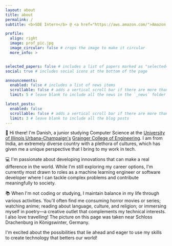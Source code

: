 ```yaml
---
layout: about
title: about
permalink: /
subtitle: <b>SDE Intern</b> @ <a href="https://aws.amazon.com/">Amazon Web Services</a>

profile:
  align: right
  image: prof_pic.jpg
  image_circular: false # crops the image to make it circular
  more_info: >


selected_papers: false # includes a list of papers marked as "selected={true}"
social: true # includes social icons at the bottom of the page

announcements:
  enabled: false # includes a list of news items
  scrollable: false # adds a vertical scroll bar if there are more than 3 news items
  limit: 5 # leave blank to include all the news in the `_news` folder

latest_posts:
  enabled: false
  scrollable: false # adds a vertical scroll bar if there are more than 3 new posts items
  limit: 3 # leave blank to include all the blog posts
---
```


👋 Hi there! I'm Danish, a junior studying Computer Science at the <a href="https://illinois.edu/">University of Illinois Urbana-Champaign's</a> <a href="https://grainger.illinois.edu/">Grainger College of Engineering</a>. I am from India, an extremely diverse country with a plethora of cultures, which has given me a unique perspective that I bring to my work in tech.

💻 I'm passionate about developing innovations that can make a real difference in the world. While I'm still exploring my career options, I'm currently most drawn to roles as a machine learning engineer or software developer where I can tackle complex problems and contribute meaningfully to society.

📚 When I'm not coding or studying, I maintain balance in my life through various activities. You'll often find me consuming horror movies or series; watching anime; reading about language, culture, and religion; or immersing myself in poetry—a creative outlet that complements my technical interests. I also love travelling! The picture on this page was taken near Schloss Drachenburg in Königswinter, Germany.

I'm excited about the possibilities that lie ahead and eager to use my skills to create technology that betters our world!
